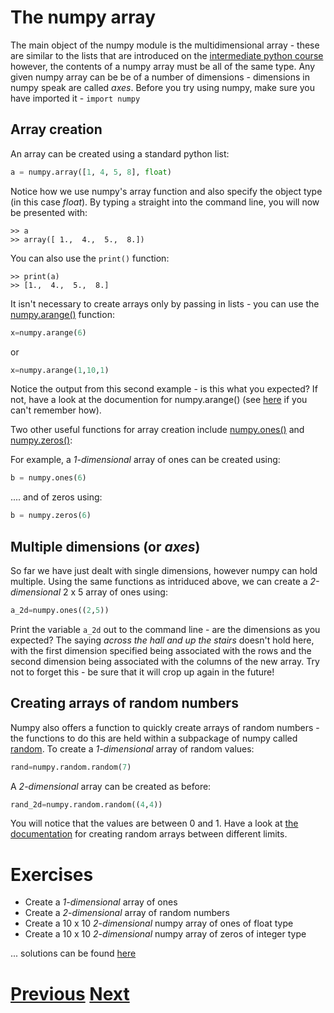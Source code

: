 ---
---

# The numpy array

The main object of the numpy module is the multidimensional array - these are similar to the lists that are introduced on the [intermediate python course](../../Intermediate_python/lists) however, the contents of a numpy array must be all of the same type. Any given numpy array can be be of a number of dimensions - dimensions in numpy speak are called *axes*. Before you try using numpy, make sure you have imported it - ```import numpy```

## Array creation

An array can be created using a standard python list:

```python
a = numpy.array([1, 4, 5, 8], float)
```

Notice how we use numpy's array function and also specify the object type (in this case *float*). By typing ```a``` straight into the command line, you will now be presented with:

	>> a
	>> array([ 1.,  4.,  5.,  8.])

You can also use the ```print()``` function:

	>> print(a)
	>> [1.,  4.,  5.,  8.]

It isn't necessary to create arrays only by passing in lists - you can use the [numpy.arange()](http://docs.scipy.org/doc/numpy-1.10.1/reference/generated/numpy.arange.html) function:

```python
x=numpy.arange(6)
```

or

```python
x=numpy.arange(1,10,1)
```

Notice the output from this second example - is this what you expected? If not, have a look at the documention for numpy.arange() (see [here](../numpy_import) if you can't remember how).

Two other useful functions for array creation include [numpy.ones()](http://docs.scipy.org/doc/numpy-1.10.0/reference/generated/numpy.ones.html) and [numpy.zeros()](http://docs.scipy.org/doc/numpy-1.10.1/reference/generated/numpy.zeros.html):

For example, a *1-dimensional* array of ones can be created using:

```python
b = numpy.ones(6)
```
.... and of zeros using:

```python
b = numpy.zeros(6)
```

## Multiple dimensions (or *axes*)

So far we have just dealt with single dimensions, however numpy can hold multiple. Using the same functions as intriduced above, we can create a *2-dimensional* 2 x 5 array of ones using:

```python
a_2d=numpy.ones((2,5))
```

Print the variable ```a_2d``` out to the command line - are the dimensions as you expected? The saying *across the hall and up the stairs* doesn't hold here, with the first dimension specified being associated with the rows and the second dimension being associated with the columns of the new array. Try not to forget this - be sure that it will crop up again in the future!

## Creating arrays of random numbers

Numpy also offers a function to quickly create arrays of random numbers - the functions to do this are held within a subpackage of numpy called [random](http://docs.scipy.org/doc/numpy-1.10.0/reference/routines.random.html). To create a *1-dimensional* array of random values:

```python
rand=numpy.random.random(7)
```

A *2-dimensional* array can be created as before:

```python
rand_2d=numpy.random.random((4,4))
```

You will notice that the values are between 0 and 1. Have a look at [the documentation](http://docs.scipy.org/doc/numpy-1.10.0/reference/generated/numpy.random.random.html) for creating random arrays between different limits.

# Exercises

* Create a *1-dimensional* array of ones 
* Create a *2-dimensional* array of random numbers 
* Create a 10 x 10 *2-dimensional* numpy array of ones of float type
* Create a 10 x 10 *2-dimensional* numpy array of zeros of integer type

... solutions can be found [here](../numpy_array_answers)

# [Previous](../numpy_import) [Next](../numpy_array_funcs)